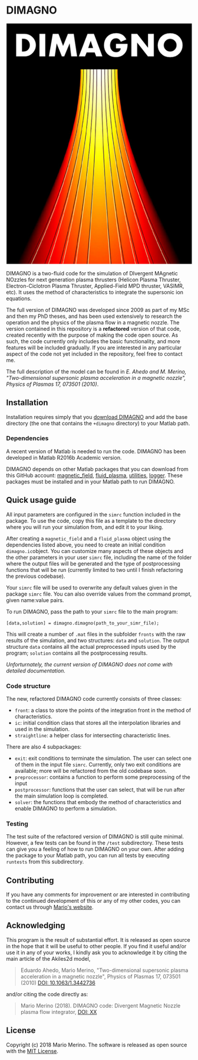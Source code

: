 DIMAGNO
=======

<!-- [![DOI](https://zenodo.org/badge/xx)](https://zenodo.org/badge/latestdoi/xx) -->

![DIMAGNO logo](/docs/logo.png)

DIMAGNO is a two-fluid code for the simulation of DIvergent MAgnetic NOzzles for next generation plasma thrusters (Helicon Plasma Thruster, Electron-Ciclotron Plasma Thruster, Applied-Field MPD thruster, VASIMR, etc).
It uses the method of characteristics to integrate the supersonic
ion equations.

The full version of DIMAGNO was developed since 2009 as part of my MSc and then my PhD theses, and has been used extensively to research the operation and the physics of the plasma flow in a magnetic nozzle. The version contained in this repository is a **refactored** version of that code, created recently with the purpose of making the code open source. As such, the code currently 
only includes the basic functionality, and more features will be included gradually. If you are interested in any particular aspect of the code not yet included in the repository, feel free to contact me.

The full description of the model can be found in *E. Ahedo and M. Merino, "Two-dimensional supersonic plasma acceleration in a magnetic nozzle", Physics of Plasmas 17, 073501 (2010)*.

## Installation

Installation requires simply that you 
[download DIMAGNO](https://github.com/mariomerinomartinez/dimagno/archive/master.zip) 
and add the base directory (the one that contains the `+dimagno` directory) 
to your Matlab path.

### Dependencies

A recent version of Matlab is needed to run the code. 
DIMAGNO has been developed in Matlab R2016b Academic version. 

DIMAGNO depends on other Matlab packages that you can download from this
GitHub account: 
[magnetic_field](https://github.com/mariomerinomartinez/magnetic_field),
[fluid_plasma](https://github.com/mariomerinomartinez/fluid_plasma),
[utilities](https://github.com/mariomerinomartinez/utilities),
[logger](https://github.com/mariomerinomartinez/logger). 
These packages must be installed and in your Matlab path to run DIMAGNO.
 
## Quick usage guide

All input parameters are configured in the `simrc` function included in the package. To use the code, copy this file as a template to the directory where you will run your simulation from, and edit it to your liking. 

After creating a `magnetic_field` and a `fluid_plasma` object using the dependencies listed above, you need to create an initial condition `dimagno.ic`object. You can customize many aspects of these objects and the other parameters in your user `simrc` file, including the name of the folder where the output files will be generated and the type of postprocessing functions that will be run (currently limited to two until I finish refactoring the previous codebase).

Your `simrc` file will be used to overwrite any default values given in the package `simrc` file. You can also override values from the command prompt, given name:value pairs.

To run DIMAGNO, pass the path to your `simrc` file to the main program:

```text
[data,solution] = dimagno.dimagno(path_to_your_simr_file);
```

This will create a number of `.mat` files in the subfolder `fronts` with the raw results of the simulation, and two structures: `data` and `solution`.
The output structure `data` contains all the actual preprocessed inputs used by the program; `solution` contains all the postprocessing results. 

*Unforturnately, the current version of DIMAGNO does not come with detailed documentation.*

### Code structure

The new, refactored DIMAGNO code currently consists of three classes:

* `front`: a class to store the points of the integration front in the method of characteristics.
* `ic`: initial condition class that stores all the interpolation libraries and used in the simulation.
* `straightline`: a helper class for intersecting characteristic lines.

There are also 4 subpackages:

* `exit`: exit conditions to terminate the simulation. The user can select one of them in the input file `simrc`. Currently, only two exit conditions are available; more will be refactored from the old codebase soon.
*  `preprocessor`: contains a function to perform some preprocessing of the input
*  `postprocessor`: functions that the user can select, that will be run after the main simulation loop is completed.
* `solver`: the functions that embody the method of characteristics and enable DIMAGNO to perform a simulation.
 
### Testing

The test suite of the refactored version of DIMAGNO is still quite minimal. 
However, a few tests can be 
found in the `/test` subdirectory. These tests can give you a feeling of how to run DIMAGNO on your own. After adding the package to
your Matlab path, you can run all tests by executing `runtests` from this
subdirectory.

## Contributing

If you have any comments for improvement or 
are interested in contributing to the continued 
development of this or any of my other codes, you can contact us through 
[Mario's website](http://mariomerino.uc3m.es/).

## Acknowledging 

This program is the result of substantial effort. It is released as open
source in the hope that it will be useful to other people. If you find it
useful and/or use it in any of your works, I kindly ask you to acknowledge it
by citing the main article of the Akiles2d model,

> Eduardo Ahedo, Mario Merino, "Two-dimensional supersonic plasma acceleration in a magnetic nozzle", Physics of Plasmas 17, 073501 (2010)  [DOI: 10.1063/1.3442736](https://doi.org/10.1063/1.3442736)

and/or citing the code directly as:

> Mario Merino (2018). DIMAGNO code: Divergent Magnetic Nozzle plasma flow integrator, [DOI: XX](https://doi.org/XX)
  
## License

Copyright (c) 2018 Mario Merino. 
The software is released as open source with the [MIT License](LICENSE.md).
